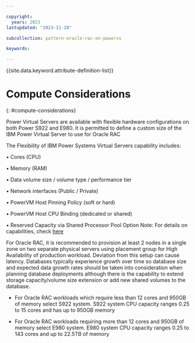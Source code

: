 ```yaml
---

copyright:
  years: 2023
lastupdated: "2023-11-28"

subcollection: pattern-oracle-rac-on-powervs

keywords:

---
```


{{site.data.keyword.attribute-definition-list}}

# Compute Considerations
{: #compute-considerations}

Power Virtual Servers are available with flexible hardware configurations on both Power S922 and E980. It is permitted to define a custom size of the IBM Power Virtual Server to use for Oracle RAC

The Flexibility of IBM Power Systems Virtual Servers capability includes:

• Cores (CPU)

• Memory (RAM)

• Data volume size / volume type / performance tier

• Network interfaces (Public / Private)

• PowerVM Host Pinning Policy (soft or hard)

• PowerVM Host CPU Binding (dedicated or shared)

• Reserved Capacity via Shared Processor Pool Option
Note: For details on capabilities, check [here](https://cloud.ibm.com/docs/power-iaas?topic=power-iaas-creating-power-virtual-server#creating-power-virtual-server)

For Oracle RAC, it is recommended to provision at least 2 nodes in a single zone on two separate physical servers using placement group for High Availability of production workload. Deviation from this setup can cause latency. Databases typically experience growth over time so database size and expected data growth rates should be taken into consideration when planning database deployments although there is the capability to extend storage capacity/volume size extension or add new shared volumes to the database.

-   For Oracle RAC workloads which require less than 12 cores and 950GB of memory select S922 system. S922 system CPU capacity ranges 0.25 to 15 cores and has up to 950GB memory

-   For Oracle RAC workloads requiring more than 12 cores and 950GB of memory select E980 system. E980 system CPU capacity ranges 0.25 to 143 cores and up to 22.5TB of memory
